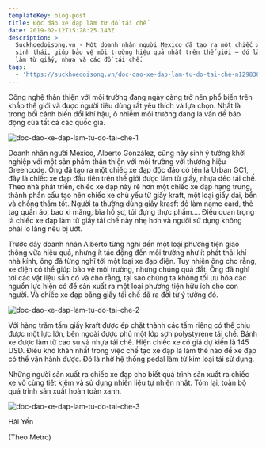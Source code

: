 ```yaml
---
templateKey: blog-post
title: Độc đáo xe đạp làm từ đồ tái chế
date: 2019-02-12T15:28:25.143Z
description: >
  Suckhoedoisong.vn - Một doanh nhân người Mexico đã tạo ra một chiếc xe đạp
  sinh thái, giúp bảo vệ môi trường hiệu quả nhất trên thế giới – đó là xe đạp
  làm từ giấy, nhựa và các đồ tái chế.
tags:
  - 'https://suckhoedoisong.vn/doc-dao-xe-dap-lam-tu-do-tai-che-n129830.html'
---
```

Công nghệ thân thiện với môi trường đang ngày càng trở nên phổ biến trên khắp thế giới và được người tiêu dùng rất yêu thích và lựa chọn. Nhất là trong bối cảnh biến đổi khí hậu, ô nhiễm môi trường đang là vấn đề báo động của tất cả các quốc gia.



![doc-dao-xe-dap-lam-tu-do-tai-che-1](/img/xe_dap.jpg)

Doanh nhân người Mexico, Alberto González, cũng nảy sinh ý tưởng khởi nghiệp với một sản phẩm thân thiện với môi trường với thương hiệu Greencode. Ông đã tạo ra một chiếc xe đạp độc đáo có tên là Urban GC1, đây là chiếc xe đạp đầu tiên trên thế giới được làm từ giấy, nhựa dẻo tái chế. Theo nhà phát triển, chiếc xe đạp này rẻ hơn một chiếc xe đạp hạng trung, thành phần cấu tạo nên chiếc xe chủ yếu từ giấy kraft, một loại giấy dai, bền và chống thấm tốt. Người ta thường dùng giấy krasft đẻ làm name card, thẻ tag quần áo, bao xi măng, bìa hồ sơ, túi đựng thực phẩm….  Điều quan trọng là chiếc xe đạp làm từ giấy tái chế này nhẹ hơn và người sử dụng không phải lo lắng nếu bị ướt.

Trước đây doanh nhân Alberto từng nghĩ đến một  loại phương tiện giao thông vừa hiệu quả, nhưng ít tác động đến môi trường như ít phát thải khí nhà kính, ông đã từng nghĩ tới một loại xe đạp điện. Tuy nhiên ông cho rằng, xe điện có thể giúp bảo vệ môi trường, nhưng chúng quá đắt. Ông đã nghĩ tới các vật liệu sẵn có và cho rằng, tại sao chúng ta không tối ưu hóa các nguồn lực hiện có để sản xuất ra một loại phương tiện hữu ích cho con người. Và chiếc xe đạp bằng giấy tái chế đã ra đời từ ý tưởng đó.



![](/img/xe_dap2.jpg "doc-dao-xe-dap-lam-tu-do-tai-che-2")



Với hàng trăm tấm giấy kraft được ép chặt thành các tấm riêng có thể chịu được một lực lớn, bên ngoài được phủ một lớp sơn polystyrene tái chế. Bánh xe được làm từ cao su và nhựa tái chế. Hiện chiếc xe có giá dự kiến là 145 USD. Điều khó khăn nhất trong việc chế tạo xe đạp là làm thế nào để xe đạp có thể vận hành được. Đó là nhờ hệ thống pedal làm từ kim loại tái sử dụng.

Những người sản xuất ra chiếc xe đạp cho biết quá trình sản xuất ra chiếc xe vô cùng tiết kiệm và sử dụng nhiên liệu tự nhiên nhất. Tóm lại, toàn bộ quá trình sản xuất hoàn toàn xanh.

![](/img/xe_dap1.jpg "doc-dao-xe-dap-lam-tu-do-tai-che-3")

Hải Yến

(Theo Metro)
